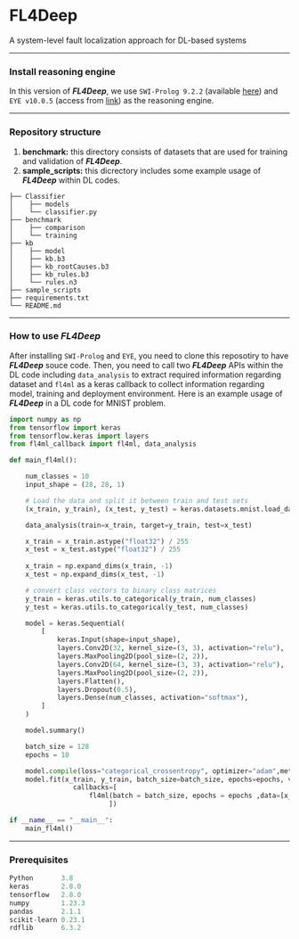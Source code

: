 # FL4Deep
A system-level fault localization approach for DL-based systems
***

### Install reasoning engine
In this version of **_FL4Deep_**, we use `SWI-Prolog 9.2.2` (available [here](https://www.swi-prolog.org/Download.html)) and `EYE v10.0.5` (access from [link](https://github.com/eyereasoner/eye)) as the reasoning engine.

***
### Repository structure
1. __benchmark:__ this directory consists of datasets that are used for training and validation of **_FL4Deep_**.
2. __sample_scripts:__ this dicrectory includes some example usage of **_FL4Deep_** within DL codes.
```
├── Classifier
│    ├── models
│    └── classifier.py
├── benchmark
│    ├── comparison
│    └── training
├── kb
│    ├── model
│    ├── kb.b3
│    ├── kb_rootCauses.b3
│    ├── kb_rules.b3
│    └── rules.n3
├── sample_scripts
├── requirements.txt
└── README.md 
```

***
### How to use **_FL4Deep_**
After installing `SWI-Prolog` and `EYE`, you need to clone this reposotiry to have **_FL4Deep_** souce code. Then, you need to call two **_FL4Deep_** APIs within the DL code including `data_analysis` to extract required information regarding dataset and `fl4ml` as a keras callback to collect information regarding model, training and deployment environment. Here is an example usage of **_FL4Deep_** in a DL code for MNIST problem. 

```python
import numpy as np
from tensorflow import keras
from tensorflow.keras import layers
from fl4ml_callback import fl4ml, data_analysis

def main_fl4ml():

    num_classes = 10
    input_shape = (28, 28, 1)

    # Load the data and split it between train and test sets
    (x_train, y_train), (x_test, y_test) = keras.datasets.mnist.load_data()

    data_analysis(train=x_train, target=y_train, test=x_test)

    x_train = x_train.astype("float32") / 255
    x_test = x_test.astype("float32") / 255
    
    x_train = np.expand_dims(x_train, -1)
    x_test = np.expand_dims(x_test, -1)

    # convert class vectors to binary class matrices
    y_train = keras.utils.to_categorical(y_train, num_classes)
    y_test = keras.utils.to_categorical(y_test, num_classes)

    model = keras.Sequential(
        [
            keras.Input(shape=input_shape),
            layers.Conv2D(32, kernel_size=(3, 3), activation="relu"),
            layers.MaxPooling2D(pool_size=(2, 2)),
            layers.Conv2D(64, kernel_size=(3, 3), activation="relu"),
            layers.MaxPooling2D(pool_size=(2, 2)),
            layers.Flatten(),
            layers.Dropout(0.5),
            layers.Dense(num_classes, activation="softmax"),
        ]
    )

    model.summary()

    batch_size = 128
    epochs = 10

    model.compile(loss="categorical_crossentropy", optimizer="adam",metrics=["accuracy"])
    model.fit(x_train, y_train, batch_size=batch_size, epochs=epochs, validation_split=0.1,
                callbacks=[
                    fl4ml(batch = batch_size, epochs = epochs ,data=[x_train, y_train, x_test, y_test])
                         ])

if __name__ == "__main__":
    main_fl4ml()
```

***
### Prerequisites
``` python
Python       3.8 
keras        2.8.0
tensorflow   2.8.0
numpy        1.23.3
pandas       2.1.1
scikit-learn 0.23.1
rdflib       6.3.2
```